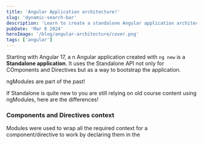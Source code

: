 ```yaml
---
title: 'Angular Application architecture!'
slug: 'dynamic-search-bar'
description: 'Learn to create a standalone Angular application architecture!'
pubDate: 'Mar 8 2024'
heroImage: '/blog/angular-architecture/cover.png'
tags: ['angular']
---
```


Starting with Angular 17, a n Angular application created with `ng new` is a **Standalone application**.
It uses the Standalone API not only for COmponents and Directives but as a way to bootstrap the application.

ngModules are part of the past!

If Standalone is quite new to you are still relying on old course content using ngModules, here are the differences!

### Components and Directives context

Modules were used to wrap all the required context for a component/directive to work by declaring them in the 
